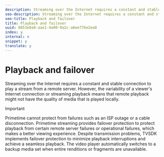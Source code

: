 ```yaml
---
description: Streaming over the Internet requires a constant and stable connection to play a stream from a remote server. However, the variability of a viewer's Internet connection or streaming playback means that remote playback might not have the quality of media that is played locally.
seo-description: Streaming over the Internet requires a constant and stable connection to play a stream from a remote server. However, the variability of a viewer's Internet connection or streaming playback means that remote playback might not have the quality of media that is played locally.
seo-title: Playback and failover
title: Playback and failover
uuid: 0853e8a9-aae1-4a00-9a2c-a6ee776e2ea0
index: y
internal: n
snippet: y
translate: y
---
```


# Playback and failover

Streaming over the Internet requires a constant and stable connection to play a stream from a remote server. However, the variability of a viewer's Internet connection or streaming playback means that remote playback might not have the quality of media that is played locally.


>[!IMPORTANT]
>
>Primetime cannot protect from failures such as an ISP outage or a cable disconnection.
Primetime streaming provides failover protection to protect playback from certain remote server failures or operational failures, which makes a better viewing experience. Despite transmission problems, TVSDK implements failover protection to minimize playback interruptions and achieve a seamless playback. The video player automatically switches to a backup media set when entire renditions or fragments are unavailable. 
